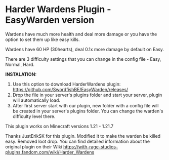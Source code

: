 # Harder Wardens Plugin - EasyWarden version
Wardens have much more health and deal more damage or you have the option to set them up like easy kills.

Wardens have 60 HP (30hearts), deal 0.1x more damage by default on Easy.

There are 3 difficulty settings that you can change in the config file - Easy, Normal, Hard.

**INSTALATION:**

1. Use this option to download HarderWardens plugin: https://github.com/SwordfishBE/EasyWarden/releases/
2. Drop the file in your server's plugins folder and start your server, plugin will automatically load.
3. After first server start with our plugin, new folder with a config file will be created in your server's plugins folder. You can change the warden's difficulty level there.

This plugin works on Minecraft versions 1.21 - 1.21.7

Thanks JustErikSK for this plugin. Modified it to make the warden be killed easy. Removed loot drop.
You can find detailed information about the original plugin on their Wiki https://with-rage-studios-plugins.fandom.com/wiki/Harder_Wardens
